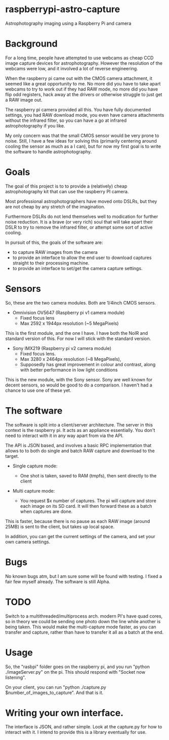 # raspberrypi-astro-capture
Astrophotography imaging using a Raspberry Pi and camera

# Background

For a long time, people have attempted to use webcams as cheap CCD image capture devices for astrophotography.  However the resolution of the webcams were low, and it involved a lot of reverse engineering.

When the raspberry pi came out with the CMOS camera attachment, it seemed like a great opportunity to me. No more did you have to take apart webcams to try to work out if they had RAW mode, no more did you have flip odd registers, hack away at the drivers or otherwise struggle to just get a RAW image out. 

The raspberry pi camera provided all this. You have fully documented settings, you had RAW download mode, you even have camera attachments without the infrared filter, so you can have a go at infrared astrophotography if you like. 

My only concern was that the small CMOS sensor would be very prone to noise. Still, I have a few ideas for solving this (primarily centering around cooling the sensor as much as a I can), but for now my first goal is to write the software to handle astrophotography.

# Goals

The goal of this project is to to provide a (relatively) cheap astrophotography kit that can use the raspberry PI camera. 

Most professional astrophotographers have moved onto DSLRs, but they are not cheap by any stretch of the imagination.

Furthermore DSLRs do not lend themselves well to modication for further noise reduction. It is a brave (or very rich) soul that will take apart their DSLR to try to remove the infrared filter, or attempt some sort of active cooling. 

In pursuit of this, the goals of the software are:
* to capture RAW images from the camera
* to provide an interface to allow the end user to download captures straight to their processing machine.
* to provide an interface to set/get the camera capture settings. 

# Sensors

So, these are the two camera modules. Both are 1/4inch CMOS sensors. 

* Omnivision OV5647 (Raspberry pi v1 camera module)
	* Fixed focus lens
	* Max 2592 x 1944px resolution (~5 MegaPixels)

This is the first module, and the one I have. I have both the NoIR and standard version of this. For now I will stick with the standard version. 

* Sony IMX219 (Raspberry pi v2 camera module)
	* Fixed focus lens. 
	* Max 3280 x 2464px resolution (~8 MegaPixels),
	* Supposedly has great improvement in colour and contrast, along with better performance in low light conditions

This is the new module, with the Sony sensor. Sony are well known for decent sensors, so would be good to do a comparison. I haven't had a chance to use one of these yet.


# The software

The software is split into a client/server architecture. The server in this context is the raspberry pi. It acts as an appliance essentially. You don't need to interact with it in any way apart from via the API. 

The API is JSON based, and involves a basic RPC implementation that allows to to both do single and batch RAW capture and download to the target.


* Single capture mode:
	* One shot is taken, saved to RAM (tmpfs), then sent directly to the client

* Multi capture mode:
	* You request $x number of captures. The pi will capture and store each image on its SD card. It will then forward these as a batch when captures are done. 

This is faster, because there is no pause as each RAW image (around 25MB) is sent to the client, but takes up local space. 

In addition, you can get the current settings of the camera, and set your own camera settings.

# Bugs

No known bugs atm, but I am sure some will be found with testing. I fixed a fair few myself already. The software is still Alpha. 

# TODO

Switch to a multithreaded/multiprocess arch. modern PI's have quad cores, so in theory we could be sending one photo down the line while another is being taken. This would make the multi-capture mode faster, as you can transfer and capture, rather than have to transfer it all as a batch at the end. 

# Usage

So, the "rasbpi" folder goes on the raspberry pi, and you run "python ./imageServer.py" on the pi. This should respond with "Socket now listening". 

On your client, you can run "python ./capture.py $number_of_images_to_capture". And that is it. 

# Writing your own interface. 

The interface is JSON, and rather simple. Look at the capture.py for how to interact with it. I intend to provide this is a library eventually for use. 
